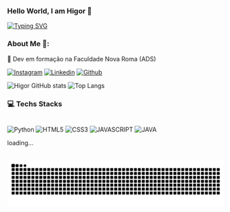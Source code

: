 ### Hello World, I am Higor 👋
[![Typing SVG](https://readme-typing-svg.demolab.com?font=Fira+Code&pause=1000&color=763BF7&width=435&lines=Hello+World%2C+I+am+Higor+%F0%9F%91%8B)](https://git.io/typing-svg)

### About Me 🚀:
<p>🧠 Dev em formação na Faculdade Nova Roma (ADS)<p>

[![Instagram](https://img.shields.io/badge/Instagram-E4405F?style=for-the-badge&logo=instagram&logoColor=white)](https://www.instagram.com/higor._06/)
[![Linkedin](https://img.shields.io/badge/LinkedIn-0077B5?style=for-the-badge&logo=linkedin&logoColor=white)](https://www.linkedin.com/in/higor-santana-817a102b7/)
[![Github](https://img.shields.io/badge/GitHub-100000?style=for-the-badge&logo=github&logoColor=white)](https://github.com/HigorHSdev)

![Higor GitHub stats](https://github-readme-stats.vercel.app/api?username=HigorHSdev&show_icons=true&theme=dracula)
![Top Langs](https://github-readme-stats.vercel.app/api/top-langs/?username=HigorHSdev&show_progress=true_icons=true&theme=dracula)

### 💻 Techs Stacks

<div style = "display: inline_block"></br>
  
<img align="center" alt="Python" src = "https://img.shields.io/badge/Python-3776AB?style=for-the-badge&logo=python&logoColor=white">
<img align="center" alt="HTML5" src = "https://img.shields.io/badge/HTML5-E34F26?style=for-the-badge&logo=html5&logoColor=white">
<img align="center" alt="CSS3" src = "https://img.shields.io/badge/CSS3-1572B6?style=for-the-badge&logo=css3&logoColor=white">
<img align="center" alt="JAVASCRIPT" src = "https://img.shields.io/badge/JavaScript-F7DF1E?style=for-the-badge&logo=javascript&logoColor=black">
<img align="center" alt="JAVA" src = "https://img.shields.io/badge/Java-ED8B00?style=for-the-badge&logo=openjdk&logoColor=white">

<p>loading...</p>

</div>
</br>
<picture>
  <source media="(prefers-color-scheme: dark)" srcset="https://raw.githubusercontent.com/HigorHSdev/HigorHSdev/output/github-contribution-grid-snake-dark.svg">
  <source media="(prefers-color-scheme: light)" srcset="https://raw.githubusercontent.com/HigorHSdev/HigorHSdev/output/github-contribution-grid-snake.svg">
  <img alt="github contribution grid snake animation" src="https://raw.githubusercontent.com/HigorHSdev/HigorHSdev/output/github-contribution-grid-snake.svg">
</picture>
